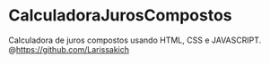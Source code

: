 # CalculadoraJurosCompostos
 Calculadora de juros compostos usando HTML, CSS e JAVASCRIPT. @https://github.com/Larissakich
